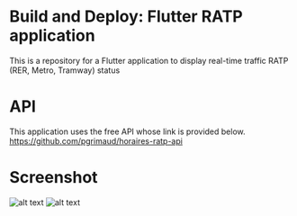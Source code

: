 # Build and Deploy: Flutter RATP application
This is a repository for a Flutter application to display real-time traffic RATP (RER, Metro, Tramway) status

# API
This application uses the free API whose link is provided below.
https://github.com/pgrimaud/horaires-ratp-api

# Screenshot
![alt text](image2.jpg)
![alt text](image3.jpg)
